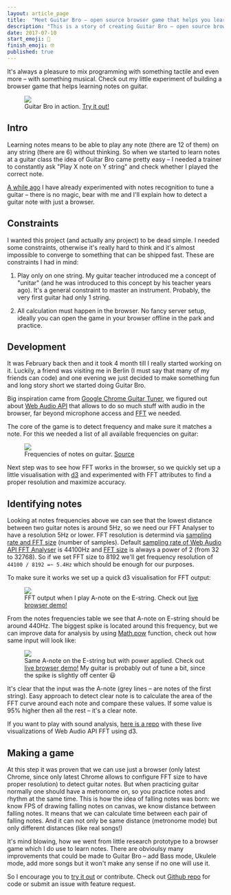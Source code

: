 ```yaml
---
layout: article_page
title:  "Meet Guitar Bro – open source browser game that helps you learn notes on guitar"
description: "This is a story of creating Guitar Bro – open source browser game that helps you learn notes on guitar."
date: 2017-07-10
start_emoji: 🎸
finish_emoji: 🤓
published: true
---
```


It's always a pleasure to mix programming with something tactile and even more – with something musical. Check out my little experiment of building a browser game that helps learning notes on guitar.

<figure>
  <img src="/images/posts/guitar_bro/guitar_bro.gif" />
  <figcaption>Guitar Bro in action. <a href="https://makaroni4.github.io/guitar_bro/" target="_blank">Try it out!</a></figcaption>
</figure>

<!--more-->

## Intro

Learning notes means to be able to play any note (there are 12 of them) on any string (there are 6) without thinking. So when we started to learn notes at a guitar class the idea of Guitar Bro came pretty easy – I needed a trainer to constantly ask "Play X note on Y string" and check whether I played the correct note.

[A while ago](/ruby/hacking/2014/03/26/how-to-tune-guitar-with-ruby/) I have already experimented with notes recognition to tune a guitar – there is no magic, bear with me and I'll explain how to detect a guitar note with just a browser.

## Constraints

I wanted this project (and actually any project) to be dead simple. I needed some constraints, otherwise it's really hard to think and it's almost impossible to converge to something that can be shipped fast. These are constraints I had in mind:

1. Play only on one string. My guitar teacher introduced me a concept of "unitar" (and he was introduced to this concept by his teacher years ago). It's a general constraint to master an instrument. Probably, the very first guitar had only 1 string.

2. All calculation must happen in the browser. No fancy server setup, ideally you can open the game in your browser offline in the park and practice.

## Development

It was February back then and it took 4 month till I really started working on it. Luckily, a friend was visiting me in Berlin (I must say that many of my friends can code) and one evening we just decided to make something fun and long story short we started doing Guitar Bro.

Big inspiration came from [Google Chrome Guitar Tuner](https://github.com/GoogleChrome/guitar-tuner), we figured out about [Web Audio API](https://developer.mozilla.org/en-US/docs/Web/API/Web_Audio_API) that allows to do so much stuff with audio in the browser, far beyond microphone access and [FFT](https://en.wikipedia.org/wiki/Fast_Fourier_transform) we needed.

The core of the game is to detect frequency and make sure it matches a note. For this we needed a list of all available frequencies on guitar:

<figure>
  <img src="/images/posts/guitar_bro/guitar_frequencies.jpg" />
  <figcaption>Frequencies of notes on guitar. <a href="http://forums.prsguitars.com/threads/best-sounding-rig-in-the-history-of-your-world.16468/page-8#post-254659">Source</a></figcaption>
</figure>

Next step was to see how FFT works in the browser, so we quickly set up a little visualisation with [d3](https://github.com/d3) and experimented with FFT attributes to find a proper resolution and maximize accuracy.

## Identifying notes

Looking at notes frequencies above we can see that the lowest distance between two guitar notes is around 5Hz, so we need our FFT Analyser to have a resolution 5Hz or lower. FFT resolution is determind via [sampling rate and FFT size](http://zone.ni.com/reference/en-XX/help/372416B-01/svtconcepts/fft_funda/) (number of samples). Default [sampling rate of Web Audio API FFT Analyser](https://developer.mozilla.org/en-US/docs/Web/API/AudioContext/sampleRate) is 44100Hz and [FFT size](https://developer.mozilla.org/en-US/docs/Web/API/AnalyserNode/fftSize) is always a power of 2 (from 32 to 32768). So if we set FFT size to 8192 we'll get frequency resolution of `44100 / 8192 =~ 5.4Hz` which should be enough for our purposes.

To make sure it works we set up a quick d3 visualisation for FFT output:

<figure>
  <img src="/images/posts/guitar_bro/notes_fft_d3_raw.jpg" />
  <figcaption>FFT output when I play A-note on the E-string. Check out <a href="https://makaroni4.github.io/web_audio_fft_meets_d3/2_fft.html" target="_blank">live browser demo!</a></figcaption>
</figure>

From the notes frequencies table we see that A-note on E-string should be around 440Hz. The biggest spike is located around this frequency, but we can improve data for analysis by using [Math.pow](https://developer.mozilla.org/en-US/docs/Web/JavaScript/Reference/Global_Objects/Math/pow) function, check out how same input will look like:

<figure>
  <img src="/images/posts/guitar_bro/notes_fft_d3.jpg" />
  <figcaption>Same A-note on the E-string but with power applied. Check out <a href="https://makaroni4.github.io/web_audio_fft_meets_d3/3_guitar_notes.html" target="_blank">live browser demo!</a> My guitar is probably out of tune a bit, since the spike is slightly off center 😃</figcaption>
</figure>

It's clear that the input was the A-note (grey lines – are notes of the first string). Easy approach to detect clear note is to calculate the area of the FFT curve around each note and compare these values. If some value is 95% higher then all the rest – it's a clear note.

If you want to play with sound analysis, [here is a repo](https://github.com/makaroni4/web_audio_fft_meets_d3) with these live visualizations of Web Audio API FFT using d3.

## Making a game

At this step it was proven that we can use just a browser (only latest Chrome, since only latest Chrome allows to configure FFT size to have proper resolution) to detect guitar notes. But when practicing guitar normally one should have a metronome on, so you practice notes and rhythm at the same time. This is how the idea of falling notes was born: we know FPS of drawing falling notes on canvas, we know distance between falling notes. It means that we can calculate time between each pair of falling notes. And it can not only be same distance (metronome mode) but only different distances (like real songs!)

It's mind blowing, how we went from little research prototype to a browser game which I do use to learn notes. There are obvioulsy many improvements that could be made to Guitar Bro – add Bass mode, Ukulele mode, add more songs but it  won't make any sense if no one will use it.

So I encourage you to [try it out](https://makaroni4.github.io/guitar_bro/) or contribute. Check out [Github repo](https://github.com/makaroni4/guitar_bro) for code or submit an issue with feature request.
